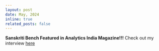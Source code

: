 ```yaml
---
layout: post
date: May, 2024
inline: true
related_posts: false
---
```


**Sanskriti Bench Featured in Analytics India Magazine!!!** 
Check out my interview [here](https://analyticsindiamag.com/meet-the-creator-of-sanskriti-bench-building-cultural-ai-for-india-with-hugging-face-and-github/)

